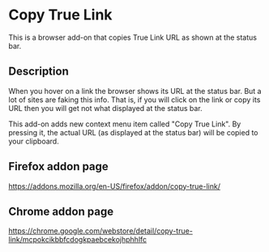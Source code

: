 # Copy True Link

This is a browser add-on that copies True Link URL as shown at the status bar.

## Description

When you hover on a link the browser shows its URL at the status bar. But a lot of sites are faking this info. That is, if you will click on the link or copy its URL then you will get not what displayed at the status bar.

This add-on adds new context menu item called "Copy True Link". By pressing it, the actual URL (as displayed at the status bar) will be copied to your clipboard.

## Firefox addon page

https://addons.mozilla.org/en-US/firefox/addon/copy-true-link/

## Chrome addon page

https://chrome.google.com/webstore/detail/copy-true-link/mcpokcikbbfcdogkpaebcekojhphhlfc

